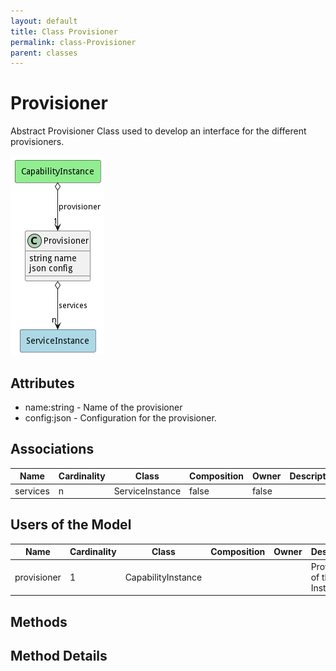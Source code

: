 ```yaml
---
layout: default
title: Class Provisioner
permalink: class-Provisioner
parent: classes
---
```


# Provisioner

Abstract Provisioner Class used to develop an interface for the different provisioners.

![Logical Diagram](./logical.png)

## Attributes

* name:string - Name of the provisioner
* config:json - Configuration for the provisioner.


## Associations

| Name | Cardinality | Class | Composition | Owner | Description |
| --- | --- | --- | --- | --- | --- |
| services | n | ServiceInstance | false | false |  |



## Users of the Model

| Name | Cardinality | Class | Composition | Owner | Description |
| --- | --- | --- | --- | --- | --- |
| provisioner | 1 | CapabilityInstance |  |  | Provisioner of the Instance |





## Methods


<h2>Method Details</h2>
    

